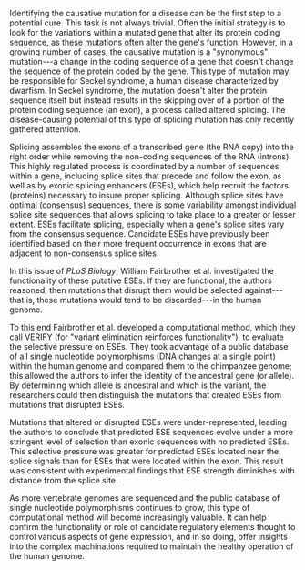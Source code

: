 Identifying the causative mutation for a disease can be the first step
to a potential cure. This task is not always trivial. Often the initial
strategy is to look for the variations within a mutated gene that alter
its protein coding sequence, as these mutations often alter the gene\'s
function. However, in a growing number of cases, the causative mutation
is a "synonymous" mutation---a change in the coding sequence of a gene
that doesn\'t change the sequence of the protein coded by the gene. This
type of mutation may be responsible for Seckel syndrome, a human disease
characterized by dwarfism. In Seckel syndrome, the mutation doesn\'t
alter the protein sequence itself but instead results in the skipping
over of a portion of the protein coding sequence (an exon), a process
called altered splicing. The disease-causing potential of this type of
splicing mutation has only recently gathered attention.

Splicing assembles the exons of a transcribed gene (the RNA copy) into
the right order while removing the non-coding sequences of the RNA
(introns). This highly regulated process is coordinated by a number of
sequences within a gene, including splice sites that precede and follow
the exon, as well as by exonic splicing enhancers (ESEs), which help
recruit the factors (proteins) necessary to insure proper splicing.
Although splice sites have optimal (consensus) sequences, there is some
variability amongst individual splice site sequences that allows
splicing to take place to a greater or lesser extent. ESEs facilitate
splicing, especially when a gene\'s splice sites vary from the consensus
sequence. Candidate ESEs have previously been identified based on their
more frequent occurrence in exons that are adjacent to non-consensus
splice sites.

In this issue of *PLoS Biology*, William Fairbrother et al. investigated
the functionality of these putative ESEs. If they are functional, the
authors reasoned, then mutations that disrupt them would be selected
against---that is, these mutations would tend to be discarded---in the
human genome.

To this end Fairbrother et al. developed a computational method, which
they call VERIFY (for "variant elimination reinforces functionality"),
to evaluate the selective pressure on ESEs. They took advantage of a
public database of all single nucleotide polymorphisms (DNA changes at a
single point) within the human genome and compared them to the
chimpanzee genome; this allowed the authors to infer the identity of the
ancestral gene (or allele). By determining which allele is ancestral and
which is the variant, the researchers could then distinguish the
mutations that created ESEs from mutations that disrupted ESEs.

Mutations that altered or disrupted ESEs were under-represented, leading
the authors to conclude that predicted ESE sequences evolve under a more
stringent level of selection than exonic sequences with no predicted
ESEs. This selective pressure was greater for predicted ESEs located
near the splice signals than for ESEs that were located within the exon.
This result was consistent with experimental findings that ESE strength
diminishes with distance from the splice site.

As more vertebrate genomes are sequenced and the public database of
single nucleotide polymorphisms continues to grow, this type of
computational method will become increasingly valuable. It can help
confirm the functionality or role of candidate regulatory elements
thought to control various aspects of gene expression, and in so doing,
offer insights into the complex machinations required to maintain the
healthy operation of the human genome.
